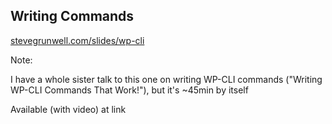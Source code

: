 ## Writing Commands

[stevegrunwell.com/slides/wp-cli](https://stevegrunwell.com/slides/wp-cli)

Note:

I have a whole sister talk to this one on writing WP-CLI commands ("Writing WP-CLI Commands That Work!"), but it's ~45min by itself

Available (with video) at link
